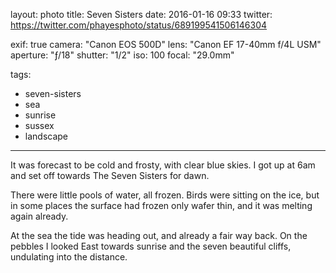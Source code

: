 layout: photo
title: Seven Sisters
date: 2016-01-16 09:33
twitter: https://twitter.com/phayesphoto/status/689199541506146304

exif: true
camera: "Canon EOS 500D"
lens: "Canon EF 17-40mm f/4L USM"
aperture: "ƒ/18"
shutter: "1/2"
iso: 100
focal: "29.0mm"

tags:
  - seven-sisters
  - sea
  - sunrise
  - sussex
  - landscape
---

It was forecast to be cold and frosty, with clear blue skies. I got up at 6am and set off towards The Seven Sisters for dawn.

There were little pools of water, all frozen. Birds were sitting on the ice, but in some places the surface had frozen only wafer thin, and it was melting again already.

At the sea the tide was heading out, and already a fair way back. On the pebbles I looked East towards sunrise and the seven beautiful cliffs, undulating into the distance.
